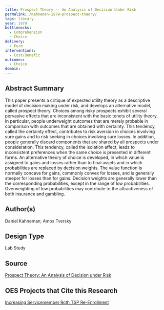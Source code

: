 ```yaml
---
title: Prospect Theory -- An Analysis of Decision Under Risk
permalink: /Kahneman-1979-prospect-theory/
tags: library 
year: 1979
bottlenecks: 
  - Comprehension 
  - Choice 
delivery: 
  - Form 
interventions: 
  - Cost/Benefit 
outcomes: 
  - Choice 
domain: 
---
```

## Abstract Summary

This paper presents a critique of expected utility theory as a descriptive model of
decision making under risk, and develops an alternative model, called prospect theory.
Choices among risky prospects exhibit several pervasive effects that are inconsistent with
the basic tenets of utility theory. In particular, people underweight outcomes that are
merely probable in comparison with outcomes that are obtained with certainty. This
tendency, called the certainty effect, contributes to risk aversion in choices involving sure
gains and to risk seeking in choices involving sure losses. In addition, people generally
discard components that are shared by all prospects under consideration. This tendency,
called the isolation effect, leads to inconsistent preferences when the same choice is
presented in different forms. An alternative theory of choice is developed, in which value
is assigned to gains and losses rather than to final assets and in which probabilities are
replaced by decision weights. The value function is normally concave for gains, commonly
convex for losses, and is generally steeper for losses than for gains. Decision weights are
generally lower than the corresponding probabilities, except in the range of low probabilities.
Overweighting of low probabilities may contribute to the attractiveness of both
insurance and gambling.

## Author(s)

Daniel Kahneman; Amos Tversky

## Design Type

Lab Study

## Source

<a href="http://www.jstor.org/stable/1914185">Prospect Theory: An Analysis of Decision under Risk</a>

## OES Projects that Cite this Research

<a href="https://oes.gsa.gov/projects/roth-tsp-re-enrollment/">Increasing Servicemember Roth TSP Re-Enrollment</a>
